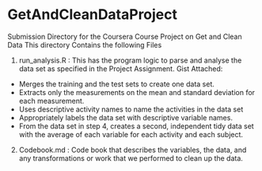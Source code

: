 # GetAndCleanDataProject
Submission Directory for the Coursera Course Project on Get and Clean Data
This directory Contains the following Files
1. run_analysis.R : This has the program logic to parse and analyse the data set as specified in the Project Assignment. Gist Attached:
- Merges the training and the test sets to create one data set.
- Extracts only the measurements on the mean and standard deviation for each measurement. 
- Uses descriptive activity names to name the activities in the data set
- Appropriately labels the data set with descriptive variable names. 
- From the data set in step 4, creates a second, independent tidy data set with the average of each variable for each activity and each subject.

2. Codebook.md : Code book that describes the variables, the data, and any transformations or work that we performed to clean up the data.



